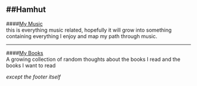 ##Hamhut
----
####[My Music](#music)  
this is everything music related, hopefully it will grow into something
containing everything I enjoy and map my path through music.  

----
####[My Books](#books)  
A growing collection of random thoughts about the books I read and the books I
want to read

_except the footer itself_
